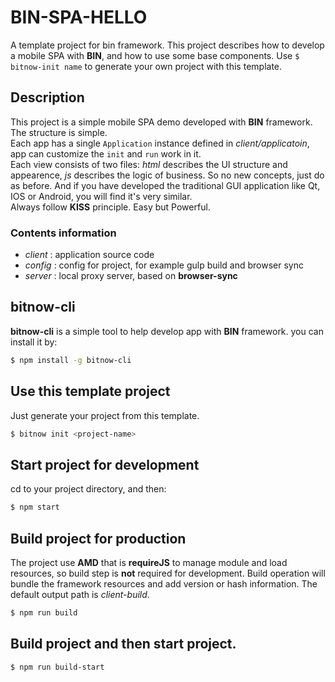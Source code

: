 # BIN-SPA-HELLO
A template project for bin framework. This project describes how to develop a mobile SPA with **BIN**, and how to use some base components. Use `$ bitnow-init name` to generate your own project with this template.

## Description
This project is a simple mobile SPA demo developed with **BIN** framework. The structure is simple.<br/>
Each app has a single `Application` instance defined in *client/applicatoin*, app can customize the `init` and `run` work in it.<br/>
Each view consists of two files: *html* describes the UI structure and appearence, *js* describes the logic of business. So no new concepts, just do as before. And if you have developed the traditional GUI application like Qt, IOS or Android, you will find it's very similar.<br/>
Always follow **KISS** principle. Easy but Powerful.

### Contents information
* *client* : application source code
* *config* : config for project, for example gulp build and browser sync
* *server* : local proxy server, based on **browser-sync**

## bitnow-cli
**bitnow-cli** is a simple tool to help develop app with **BIN** framework. you can install it by:
``` bash
$ npm install -g bitnow-cli
```

## Use this template project
Just generate your project from this template.
``` bash
$ bitnow init <project-name>
```

## Start project for development
cd to your project directory, and then:
``` bash
$ npm start
```

## Build project for production
The project use **AMD** that is **requireJS** to manage module and load resources, so build step is **not** required for development. Build operation will bundle the framework resources and add version or hash information. The default output path is *client-build*.
``` bash
$ npm run build
```

## Build project and then start project.
``` bash
$ npm run build-start
```

